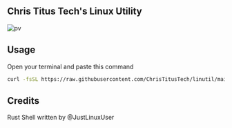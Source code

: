 ## Chris Titus Tech's Linux Utility
![pv](https://i.imgur.com/quoAwXf.png)
## Usage
Open your terminal and paste this command
```bash
curl -fsSL https://raw.githubusercontent.com/ChrisTitusTech/linutil/main/start.sh | sh
```
## Credits
Rust Shell written by @JustLinuxUser
